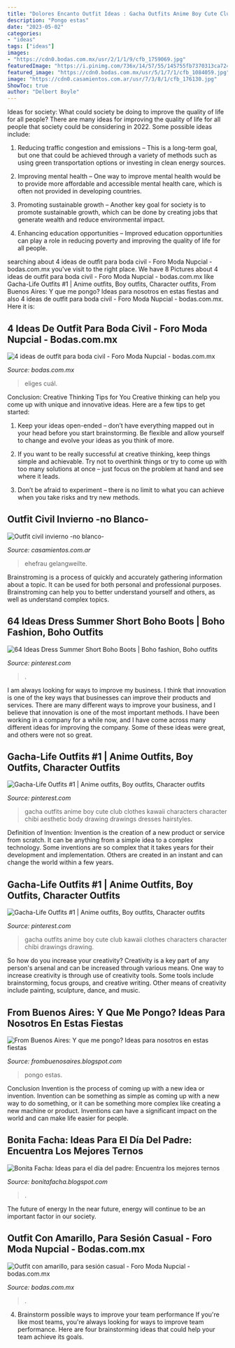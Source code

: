 ```yaml
---
title: "Dolores Encanto Outfit Ideas : Gacha Outfits Anime Boy Cute Club Clothes Kawaii Characters Character Chibi Aesthetic Body Drawing Drawings Dresses Hairstyles"
description: "Pongo estas"
date: "2023-05-02"
categories:
- "ideas"
tags: ["ideas"]
images:
- "https://cdn0.bodas.com.mx/usr/2/1/1/9/cfb_1759069.jpg"
featuredImage: "https://i.pinimg.com/736x/14/57/55/145755fb7370313ca72490ebf777d547.jpg"
featured_image: "https://cdn0.bodas.com.mx/usr/5/1/7/1/cfb_1084059.jpg"
image: "https://cdn0.casamientos.com.ar/usr/7/3/8/1/cfb_176130.jpg"
ShowToc: true
author: "Delbert Boyle"
---
```



Ideas for society: What could society be doing to improve the quality of life for all people?
There are many ideas for improving the quality of life for all people that society could be considering in 2022. Some possible ideas include: 
1. Reducing traffic congestion and emissions – This is a long-term goal, but one that could be achieved through a variety of methods such as using green transportation options or investing in clean energy sources. 

2. Improving mental health – One way to improve mental health would be to provide more affordable and accessible mental health care, which is often not provided in developing countries. 

3. Promoting sustainable growth – Another key goal for society is to promote sustainable growth, which can be done by creating jobs that generate wealth and reduce environmental impact. 

4. Enhancing education opportunities – Improved education opportunities can play a role in reducing poverty and improving the quality of life for all people. 


	

		
searching about 4 ideas de outfit para boda civil - Foro Moda Nupcial - bodas.com.mx you've visit to the right place. We have 8 Pictures about 4 ideas de outfit para boda civil - Foro Moda Nupcial - bodas.com.mx like Gacha-Life Outfits #1 | Anime outfits, Boy outfits, Character outfits, From Buenos Aires: Y que me pongo? Ideas para nosotros en estas fiestas and also 4 ideas de outfit para boda civil - Foro Moda Nupcial - bodas.com.mx. Here it is:
		
    
## 4 Ideas De Outfit Para Boda Civil - Foro Moda Nupcial - Bodas.com.mx

<img loading=lazy src="https://cdn0.bodas.com.mx/usr/2/1/1/9/cfb_1759069.jpg" onerror="this.onerror=null;this.src='https://tse4.mm.bing.net/th?id=OIP.JAIiq7mk-t2kdopOacEKCgHaHZ&amp;pid=15.1';" alt="4 ideas de outfit para boda civil - Foro Moda Nupcial - bodas.com.mx">

_Source: bodas.com.mx_

>eliges cuál. 

	

Conclusion: Creative Thinking Tips for You
Creative thinking can help you come up with unique and innovative ideas. Here are a few tips to get started:
1. Keep your ideas open-ended – don’t have everything mapped out in your head before you start brainstorming. Be flexible and allow yourself to change and evolve your ideas as you think of more.

2. If you want to be really successful at creative thinking, keep things simple and achievable. Try not to overthink things or try to come up with too many solutions at once – just focus on the problem at hand and see where it leads.

3. Don’t be afraid to experiment – there is no limit to what you can achieve when you take risks and try new methods.

    
## Outfit Civil Invierno -no Blanco-

<img loading=lazy src="https://cdn0.casamientos.com.ar/usr/7/3/8/1/cfb_176130.jpg" onerror="this.onerror=null;this.src='https://tse3.mm.bing.net/th?id=OIP.eU2drkGLpVZgAXzSoFAtdAAAAA&amp;pid=15.1';" alt="Outfit civil invierno -no blanco-">

_Source: casamientos.com.ar_

>ehefrau gelangweilte. 

	

Brainstroming is a process of quickly and accurately gathering information about a topic. It can be used for both personal and professional purposes. Brainstroming can help you to better understand yourself and others, as well as understand complex topics.

    
## 64 Ideas Dress Summer Short Boho Boots | Boho Fashion, Boho Outfits

<img loading=lazy src="https://i.pinimg.com/736x/8d/d0/6e/8dd06e13474f93c60f7ad26b64154098.jpg" onerror="this.onerror=null;this.src='https://tse3.mm.bing.net/th?id=OIP.hWO2gK_UGZ8-ry099Ujd5wAAAA&amp;pid=15.1';" alt="64 Ideas Dress Summer Short Boho Boots | Boho fashion, Boho outfits">

_Source: pinterest.com_

>. 

	

I am always looking for ways to improve my business. I think that innovation is one of the key ways that businesses can improve their products and services. There are many different ways to improve your business, and I believe that innovation is one of the most important methods. I have been working in a company for a while now, and I have come across many different ideas for improving the company. Some of these ideas were great, and others were not so great.

    
## Gacha-Life Outfits #1 | Anime Outfits, Boy Outfits, Character Outfits

<img loading=lazy src="https://i.pinimg.com/736x/14/57/55/145755fb7370313ca72490ebf777d547.jpg" onerror="this.onerror=null;this.src='https://tse1.mm.bing.net/th?id=OIP.hLPvxUQp7L31nIYVGFK7ewHaEK&amp;pid=15.1';" alt="Gacha-Life Outfits #1 | Anime outfits, Boy outfits, Character outfits">

_Source: pinterest.com_

>gacha outfits anime boy cute club clothes kawaii characters character chibi aesthetic body drawing drawings dresses hairstyles. 

	

Definition of Invention:
Invention is the creation of a new product or service from scratch. It can be anything from a simple idea to a complex technology. Some inventions are so complex that it takes years for their development and implementation. Others are created in an instant and can change the world within a few years.

    
## Gacha-Life Outfits #1 | Anime Outfits, Boy Outfits, Character Outfits

<img loading=lazy src="https://i.pinimg.com/originals/14/57/55/145755fb7370313ca72490ebf777d547.jpg" onerror="this.onerror=null;this.src='https://tse1.mm.bing.net/th?id=OIP.vZE_j2El3htNyXoGheBWhQHaEK&amp;pid=15.1';" alt="Gacha-Life Outfits #1 | Anime outfits, Boy outfits, Character outfits">

_Source: pinterest.com_

>gacha outfits anime boy cute club kawaii clothes characters character chibi drawings drawing. 

	

So how do you increase your creativity?
Creativity is a key part of any person's arsenal and can be increased through various means. One way to increase creativity is through use of creativity tools. Some tools include brainstorming, focus groups, and creative writing. Other means of creativity include painting, sculpture, dance, and music.

    
## From Buenos Aires: Y Que Me Pongo? Ideas Para Nosotros En Estas Fiestas

<img loading=lazy src="http://1.bp.blogspot.com/-GhEOll8KlPc/TuZVvdOLAPI/AAAAAAAAN0U/QAoAD5bZBrE/s1600/HombreFiesta1.jpg" onerror="this.onerror=null;this.src='https://tse3.mm.bing.net/th?id=OIP.O1jSQv7Udp7ol0JhrbjLMwHaE8&amp;pid=15.1';" alt="From Buenos Aires: Y que me pongo? Ideas para nosotros en estas fiestas">

_Source: frombuenosaires.blogspot.com_

>pongo estas. 

	

Conclusion
Invention is the process of coming up with a new idea or invention. Invention can be something as simple as coming up with a new way to do something, or it can be something more complex like creating a new machine or product. Inventions can have a significant impact on the world and can make life easier for people.

    
## Bonita Facha: Ideas Para El Día Del Padre: Encuentra Los Mejores Ternos

<img loading=lazy src="http://4.bp.blogspot.com/-aGJVaG6RNlg/Ualma-ZEa9I/AAAAAAAAAb8/suDmyy3gsYY/s1600/eCIMG5734.jpg" onerror="this.onerror=null;this.src='https://tse3.mm.bing.net/th?id=OIP.9UhJkW-dMOI5m3hgU1EupAHaJ4&amp;pid=15.1';" alt="Bonita Facha: Ideas para el día del padre: Encuentra los mejores ternos">

_Source: bonitafacha.blogspot.com_

>. 

	

The future of energy
In the near future, energy will continue to be an important factor in our society.

    
## Outfit Con Amarillo, Para Sesión Casual - Foro Moda Nupcial - Bodas.com.mx

<img loading=lazy src="https://cdn0.bodas.com.mx/usr/5/1/7/1/cfb_1084059.jpg" onerror="this.onerror=null;this.src='https://tse2.mm.bing.net/th?id=OIP.ER-ZZMmP893GOBpStU9W6AHaHa&amp;pid=15.1';" alt="Outfit con amarillo, para sesión casual - Foro Moda Nupcial - bodas.com.mx">

_Source: bodas.com.mx_

>. 

	

4. Brainstorm possible ways to improve your team performance
If you're like most teams, you're always looking for ways to improve team performance. Here are four brainstorming ideas that could help your team achieve its goals.

